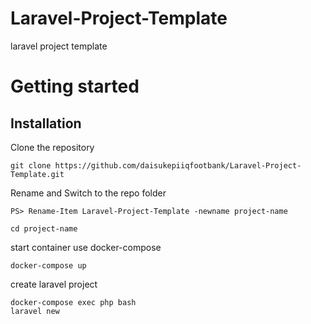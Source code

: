 # Laravel-Project-Template
laravel project template

# Getting started

## Installation

Clone the repository

    git clone https://github.com/daisukepiiqfootbank/Laravel-Project-Template.git

Rename and Switch to the repo folder

    PS> Rename-Item Laravel-Project-Template -newname project-name

    cd project-name

start container use docker-compose

    docker-compose up

create laravel project

    docker-compose exec php bash
    laravel new




